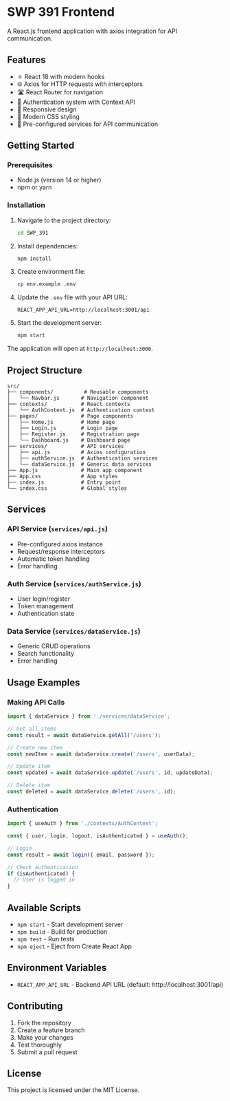 # SWP 391 Frontend

A React.js frontend application with axios integration for API communication.

## Features

- ⚛️ React 18 with modern hooks
- 🌐 Axios for HTTP requests with interceptors
- 🛣️ React Router for navigation
- 🔐 Authentication system with Context API
- 📱 Responsive design
- 🎨 Modern CSS styling
- 🔧 Pre-configured services for API communication

## Getting Started

### Prerequisites

- Node.js (version 14 or higher)
- npm or yarn

### Installation

1. Navigate to the project directory:
   ```bash
   cd SWP_391
   ```

2. Install dependencies:
   ```bash
   npm install
   ```

3. Create environment file:
   ```bash
   cp env.example .env
   ```

4. Update the `.env` file with your API URL:
   ```
   REACT_APP_API_URL=http://localhost:3001/api
   ```

5. Start the development server:
   ```bash
   npm start
   ```

The application will open at `http://localhost:3000`.

## Project Structure

```
src/
├── components/          # Reusable components
│   └── Navbar.js       # Navigation component
├── contexts/           # React contexts
│   └── AuthContext.js  # Authentication context
├── pages/              # Page components
│   ├── Home.js         # Home page
│   ├── Login.js        # Login page
│   ├── Register.js     # Registration page
│   └── Dashboard.js    # Dashboard page
├── services/           # API services
│   ├── api.js          # Axios configuration
│   ├── authService.js  # Authentication services
│   └── dataService.js  # Generic data services
├── App.js              # Main app component
├── App.css             # App styles
├── index.js            # Entry point
└── index.css           # Global styles
```

## Services

### API Service (`services/api.js`)
- Pre-configured axios instance
- Request/response interceptors
- Automatic token handling
- Error handling

### Auth Service (`services/authService.js`)
- User login/register
- Token management
- Authentication state

### Data Service (`services/dataService.js`)
- Generic CRUD operations
- Search functionality
- Error handling

## Usage Examples

### Making API Calls

```javascript
import { dataService } from './services/dataService';

// Get all items
const result = await dataService.getAll('/users');

// Create new item
const newItem = await dataService.create('/users', userData);

// Update item
const updated = await dataService.update('/users', id, updateData);

// Delete item
const deleted = await dataService.delete('/users', id);
```

### Authentication

```javascript
import { useAuth } from './contexts/AuthContext';

const { user, login, logout, isAuthenticated } = useAuth();

// Login
const result = await login({ email, password });

// Check authentication
if (isAuthenticated) {
  // User is logged in
}
```

## Available Scripts

- `npm start` - Start development server
- `npm build` - Build for production
- `npm test` - Run tests
- `npm eject` - Eject from Create React App

## Environment Variables

- `REACT_APP_API_URL` - Backend API URL (default: http://localhost:3001/api)

## Contributing

1. Fork the repository
2. Create a feature branch
3. Make your changes
4. Test thoroughly
5. Submit a pull request

## License

This project is licensed under the MIT License.
